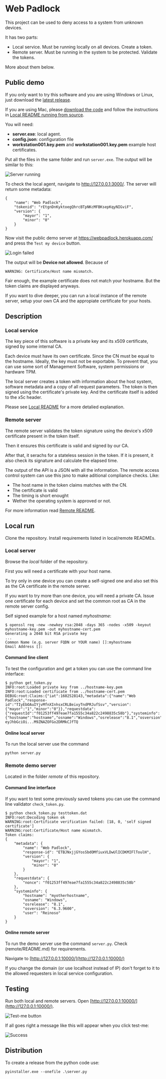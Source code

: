 # Web Padlock

This project can be used to deny access to a system from unknown devices.

It has two parts:

- Local service. Must be running locally on all devices. Create a token.
- Remote server. Must be running in the system to be protected. Validate the tokens.

More about them below.

## Public demo

If you only want to try this software and you are using Windows or Linux, just download the [latest release](https://github.com/electronicayciencia/webpadlock/releases).

If you are using Mac, please [download the code](https://github.com/electronicayciencia/webpadlock/archive/main.zip) and follow the instructions in [Local README running from source](/local/README.md#from-source).

You will need:

- **server.exe**: local agent.
- **config.json**: configuration file
- **workstation001.key.pem** and **workstation001.key.pem** example host certificates.

Put all the files in the same folder and run `server.exe`. The output will be similar to this:

![Server running](/img/server-running.jpg)

To check the local agent, navigate to <http://127.0.0.1:3000/>. The server will return some metadata:

    {
        "name": "Web Padlock",
        "tokenid": "rEtgnDnKyktoegQhrcBTpNKcMFBKsepKqyNIGviF",
        "version": {
            "mayor": "1",
            "minor": "0"
        }
    }

Now visit the public demo server at <https://webpadlock.herokuapp.com/> and press the `Test my device` button.

![Login failed](/img/warnings.png)

The output will be **Device not allowed**. Because of

    WARNING: Certificate/Host name mismatch.

Fair enough, the example certificate does not match your hostname. But the token claims are displayed anyways.

If you want to dive deeper, you can run a local instance of the remote server, setup your own CA and the appropiate certificate for your hosts.

## Description

### Local service

The key piece of this software is a private key and its x509 certificate, signed by some internal CA.

Each device must have its own certificate. Since the CN must be equal to the hostname. Ideally, the key must not be exportable. To prevent that, you can use some sort of Management Software, system permissions or hardware TPM.

The local server creates a token with information about the host system, software metadata and a copy of all request parameters. The token is then signed using the certificate's private key. And the certificate itself is added to the x5c header.

Please see [Local README](/local/README.md) for a more detalied explanation.

### Remote server

The remote server validates the token signature using the device's x509 certificate present in the token itself.

Then it ensures this certificate is valid and signed by our CA. 

After that, it serachs for a stateless session in the token. If it is present, it also check its signature and calculate the elapsed time.

The output of the API is a JSON with all the information. The remote access control system can use this jsno to make aditional compliance checks. Like:

- The host name in the token claims matches with the CN.
- The certificate is valid
- The timing is short enought 
- Wether the operating system is approved or not.

For more information read [Remote README](/remote/README.md).

## Local run

Clone the repository. Install requirements listed in local/remote READMEs.

### Local server

Browse the *local* folder of the repository.

First you will need a certificate with your host name.

To try only in one device you can create a self-signed one and also set this as the CA certificate in the remote server.

If you want to try more than one device, you will need a private CA. Issue one certificate for each device and set the common root as CA in the remote server config.

Self signed example for a host named *myhostname*:

    $ openssl req -new -newkey rsa:2048 -days 365 -nodes -x509 -keyout myhostname-key.pem -out myhostname-cert.pem      
    Generating a 2048 bit RSA private key
    ...
    Common Name (e.g. server FQDN or YOUR name) []:myhostname
    Email Address []:

#### Command line client

To test the configuration and get a token you can use the command line interface:

    $ python get_token.py
    INFO:root:Loaded private key from ../hostname-key.pem
    INFO:root:Loaded certificate from ../hostname-cert.pem
    DEBUG:root:Claims:{"iat":1602528143,"metadata":{"name":"Web Padlock","response-id":"TIyEbOAuIYjvMfnXInhsxCRLBeixyTndPRJufSsv","version":{"mayor":"1","minor":"0"}},"requestdata":{"requestId":"f01253ff497eae7fa1555c34a822c2498835c58b"},"systeminfo":{"hostname":"hostname","osname":"Windows","osrelease":"8.1","osversion":"6.3.9600","user":"Reinoso"}}
    eyJhbGciOi...M9ZNAZOFGo2DRMkCJfTQ

#### Online local server

To run the local server use the command

    python server.py

### Remote demo server

Located in the folder *remote* of this repository.

#### Command line interface

If you want to test some previously saved tokens you can use the command line validator `check_token.py`.

    $ python check_token.py testtoken.dat
    INFO:root:Decoding token ok
    WARNING:root:Certificate verification failed: [18, 0, 'self signed certificate']
    WARNING:root:Certificate/Host name mismatch.
    Token claims:
    {
        "metadata": {
            "name": "Web Padlock",
            "response-id": "ETBJNxjjGYosSbdOMfiuxVLDwUlICDKMIFlToulH",
            "version": {
                "mayor": "1",
                "minor": "0"
            }
        },
        "requestdata": {
            "nonce": "f01253ff497eae7fa1555c34a822c2498835c58b"
        },
        "systeminfo": {
            "hostname": "myotherhostname",
            "osname": "Windows",
            "osrelease": "8.1",
            "osversion": "6.3.9600",
            "user": "Reinoso"
        }
    }

#### Online remote server

To run the demo server use the command `server.py`. Check (remote/README.md) for requirements.

Navigate to [http://127.0.0.1:10000/](http://127.0.0.1:10000/)

If you change the domain (or use localhost instead of IP) don't forget to it to the allowed requesters in local service configuration.

## Testing

Run both local and remote servers. Open [http://127.0.0.1:10000/](http://127.0.0.1:10000/).

![Test-me button](/img/test-me.png)

If all goes right a message like this will appear when you click test-me:

![Success](/img/success.png)

## Distribution

To create a release from the python code use:

    pyinstaller.exe --onefile .\server.py
